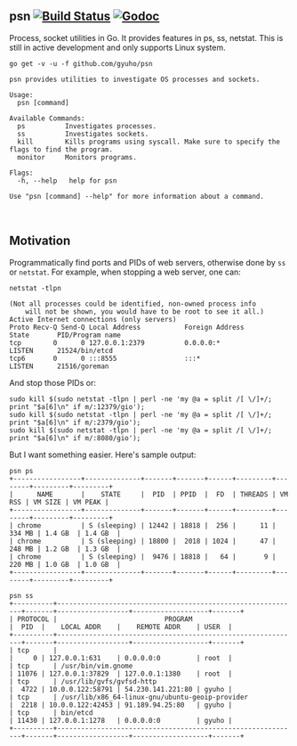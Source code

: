 ## psn [![Build Status](https://img.shields.io/travis/gyuho/psn.svg?style=flat-square)](https://travis-ci.org/gyuho/psn) [![Godoc](http://img.shields.io/badge/go-documentation-blue.svg?style=flat-square)](https://godoc.org/github.com/gyuho/psn)

Process, socket utilities in Go. It provides features in ps, ss, netstat.
This is still in active development and only supports Linux system.

```
go get -v -u -f github.com/gyuho/psn
```

```
psn provides utilities to investigate OS processes and sockets.

Usage:
  psn [command]

Available Commands:
  ps          Investigates processes.
  ss          Investigates sockets.
  kill        Kills programs using syscall. Make sure to specify the flags to find the program.
  monitor     Monitors programs.

Flags:
  -h, --help   help for psn

Use "psn [command] --help" for more information about a command.
```


<br>

## Motivation

Programmatically find ports and PIDs of web servers, otherwise done
by `ss` or `netstat`. For example, when stopping a web server, one can:

```
netstat -tlpn

(Not all processes could be identified, non-owned process info
	will not be shown, you would have to be root to see it all.)
Active Internet connections (only servers)
Proto Recv-Q Send-Q Local Address           Foreign Address         State       PID/Program name
tcp        0      0 127.0.0.1:2379          0.0.0.0:*               LISTEN      21524/bin/etcd
tcp6       0      0 :::8555                 :::*                    LISTEN      21516/goreman
```

And stop those PIDs or:

```
sudo kill $(sudo netstat -tlpn | perl -ne 'my @a = split /[ \/]+/; print "$a[6]\n" if m/:12379/gio');
sudo kill $(sudo netstat -tlpn | perl -ne 'my @a = split /[ \/]+/; print "$a[6]\n" if m/:2379/gio');
sudo kill $(sudo netstat -tlpn | perl -ne 'my @a = split /[ \/]+/; print "$a[6]\n" if m/:8080/gio');
```

But I want something easier. Here's sample output:

```
psn ps
+-----------------+--------------+-------+-------+------+---------+--------+---------+---------+
|      NAME       |    STATE     |  PID  | PPID  |  FD  | THREADS | VM RSS | VM SIZE | VM PEAK |
+-----------------+--------------+-------+-------+------+---------+--------+---------+---------+
| chrome          | S (sleeping) | 12442 | 18818 |  256 |      11 | 334 MB | 1.4 GB  | 1.4 GB  |
| chrome          | S (sleeping) | 18800 |  2018 | 1024 |      47 | 248 MB | 1.2 GB  | 1.3 GB  |
| chrome          | S (sleeping) |  9476 | 18818 |   64 |       9 | 220 MB | 1.0 GB  | 1.0 GB  |
+-----------------+--------------+-------+-------+------+---------+--------+---------+---------+

psn ss
+----------+-------------------------------------------------------------+-------+------------------+-------------------+-------+
| PROTOCOL |                           PROGRAM                           |  PID  |    LOCAL ADDR    |    REMOTE ADDR    | USER  |
+----------+-------------------------------------------------------------+-------+------------------+-------------------+-------+
| tcp      |                                                             |     0 | 127.0.0.1:631    | 0.0.0.0:0         | root  |
| tcp      | /usr/bin/vim.gnome                                          | 11076 | 127.0.0.1:37829  | 127.0.0.1:1380    | root  |
| tcp      | /usr/lib/gvfs/gvfsd-http                                    |  4722 | 10.0.0.122:58791 | 54.230.141.221:80 | gyuho |
| tcp      | /usr/lib/x86_64-linux-gnu/ubuntu-geoip-provider             |  2218 | 10.0.0.122:42453 | 91.189.94.25:80   | gyuho |
| tcp      | bin/etcd                                                    | 11430 | 127.0.0.1:1278   | 0.0.0.0:0         | gyuho |
+----------+-------------------------------------------------------------+-------+------------------+-------------------+-------+
```
